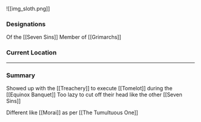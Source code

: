 ![[img_sloth.png]]

### Designations
Of the [[Seven Sins]]
Member of [[Grimarchs]]

### Current Location


___
### Summary
Showed up with the [[Treachery]] to execute [[Tomelot]] during the [[Equinox Banquet]]
Too lazy to cut off their head like the other [[Seven Sins]]

Different like [[Morai]] as per [[The Tumultuous One]]